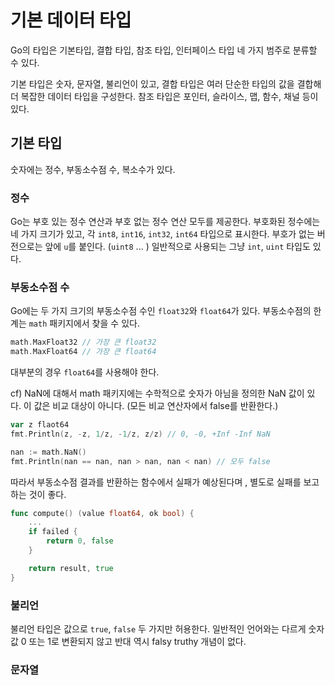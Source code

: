 # 기본 데이터 타입

Go의 타입은 기본타입, 결합 타입, 참조 타입, 인터페이스 타입 네 가지 범주로 분류할 수 있다.

기본 타입은 숫자, 문자열, 불리언이 있고, 결합 타입은 여러 단순한 타입의 값을 결합해 더 복잡한 데이터 타입을 구성한다. 참조 타입은 포인터, 슬라이스, 맵, 함수, 채널 등이 있다.

## 기본 타입

숫자에는 정수, 부동소수점 수, 복소수가 있다.

### 정수

Go는 부호 있는 정수 연산과 부호 없는 정수 연산 모두를 제공한다. 부호화된 정수에는 네 가지 크기가 있고, 각 `int8`, `int16`, `int32`, `int64` 타입으로 표시한다. 부호가 없는 버전으로는 앞에 `u`를 붙인다. (`uint8` ... ) 일반적으로 사용되는 그냥 `int`, `uint` 타입도 있다.

### 부동소수점 수

Go에는 두 가지 크기의 부동소수점 수인 `float32`와 `float64`가 있다. 부동소수점의 한계는 `math` 패키지에서 찾을 수 있다.

```go
math.MaxFloat32 // 가장 큰 float32
math.MaxFloat64 // 가장 큰 float64
```

대부분의 경우 `float64`를 사용해야 한다.

cf) NaN에 대해서
math 패키지에는 수학적으로 숫자가 아님을 정의한 NaN 값이 있다. 이 값은 비교 대상이 아니다. (모든 비교 연산자에서 false를 반환한다.)

```go
var z flaot64
fmt.Println(z, -z, 1/z, -1/z, z/z) // 0, -0, +Inf -Inf NaN

nan := math.NaN()
fmt.Println(nan == nan, nan > nan, nan < nan) // 모두 false
```

따라서 부동소수점 결과를 반환하는 함수에서 실패가 예상된다며 , 별도로 실패를 보고 하는 것이 좋다.

```go
func compute() (value float64, ok bool) {
    ...
    if failed {
        return 0, false
    }

    return result, true
}
```

### 불리언

불리언 타입은 값으로 `true`, `false` 두 가지만 허용한다. 일반적인 언어와는 다르게 숫자 값 0 또는 1로 변환되지 않고 반대 역시 falsy truthy 개념이 없다.

### 문자열
